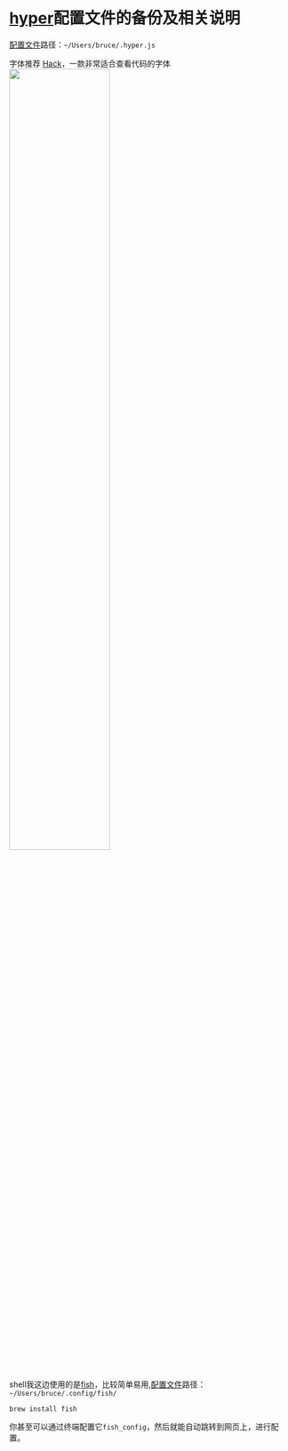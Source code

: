 # [hyper](https://hyper.is/)配置文件的备份及相关说明
[配置文件](https://github.com/mrbruce516/hyperbackup/blob/master/hyper.js)路径：`~/Users/bruce/.hyper.js`  

字体推荐 [Hack]( https://github.com/source-foundry/Hack
)，一款非常适合查看代码的字体
<img src="https://github.com/source-foundry/Hack/raw/master/img/hack-specimen-3-crunch.png" width="60%" heigh="60%" />

shell我这边使用的是[fish](https://fishshell.com/)，比较简单易用,[配置文件](https://github.com/mrbruce516/hyperbackup/tree/master/fish)路径：`~/Users/bruce/.config/fish/`

    brew install fish
你甚至可以通过终端配置它`fish_config`，然后就能自动跳转到网页上，进行配置。
